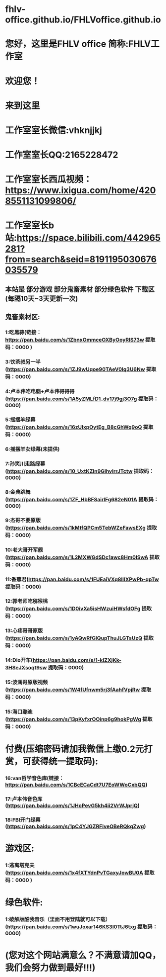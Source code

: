 # fhlv-office.github.io/FHLVoffice.github.io

# 您好，这里是FHLV office 简称:FHLV工作室
###
# 欢迎您！
###
# 来到这里
###
###
###
# 工作室室长微信:vhknjjkj
# 工作室室长QQ:2165228472
# 工作室室长西瓜视频：https://www.ixigua.com/home/4208551131099806/
# 工作室室长b站:https://space.bilibili.com/442965281?from=search&seid=8191195030676035579
###
###
###
###
###
###
###
## 本站是 部分游戏 部分鬼畜素材 部分绿色软件 下载区(每隔10天~3天更新一次)
###
## 鬼畜素材区:
###
### 1:吃黑蒜(链接：https://pan.baidu.com/s/1ZbnxOmmceOXByOoyRlS73w 提取码：0000 )
###
### 3:饮茶叔另一半(https://pan.baidu.com/s/1ZJ9wUqoe90TAeV0lq3U6Nw 提取码：0000)
###
### 4:卢本伟吃电脑+卢本伟得得得(https://pan.baidu.com/s/1A5yZMLfD1_dv17j9gj3O7g 提取码：0000)
###
### 5:摇摆羊绿幕(https://pan.baidu.com/s/16zUlxpOytEg_B8cGhWq9oQ 提取码：0000)
###
### 6:摇摆羊女绿幕(未提供)
###
### 7:孙笑川走路绿幕(https://pan.baidu.com/s/10_UxtKZln9GIhyIrrJTctw 提取码：0000)
###
### 8:金典跳舞(https://pan.baidu.com/s/1ZF_HbBFSairlFg682eN01A 提取码：0000)
###
### 9:杰哥不要原版(https://pan.baidu.com/s/1kMtfQPCm5TebWZeFawsEXg 提取码：0000)
###
### 10:老大哥开军舰(https://pan.baidu.com/s/1L2MXWGdSDc1awc8Hm0lSwA 提取码：0000)
###
### 11:香蕉君(https://pan.baidu.com/s/1FUEaiVXq8llIXPwPb-qpTw 提取码：0000)
###
### 12:郭老师吃猕猴桃(https://pan.baidu.com/s/1D0ivXa5isHWzuiHWsfdOFg 提取码：0000)
###
### 13:心疼哥哥原版(https://pan.baidu.com/s/1yAQwRfGlQupThuJLGTsUzQ 提取码：0000)
###
### 14:Dio开车(https://pan.baidu.com/s/1-kIZXjKk-3HSeJXsoqt9sw 提取码：0000)
###
### 15:波澜哥原版视频(https://pan.baidu.com/s/1W4fUfnwm5rj3fAahfVpjRw 提取码：0000)
###
### 15:海口蹦迪(https://pan.baidu.com/s/13pKyfxrOOinp6g9hokPgWg 提取码：0000)
###
# 付费(压缩密码请加我微信上缴0.2元打赏，可获得统一提取码):
###
### 16:van哲学音色库(链接：https://pan.baidu.com/s/1CBcECaCdt7U7EoWWoCxbQQ)
###
### 17:卢本伟音色库(https://pan.baidu.com/s/1JHoPevG5kh4ii2VrWJprjQ)
###
### 18:FBI开门绿幕(https://pan.baidu.com/s/1pC4YJGZRFiveOBeRQkgZwg)
###
# 游戏区:
###
### 1:逃离塔克夫(https://pan.baidu.com/s/1x4fXTYdnPvTGaxyJowBU0A 提取码：0000 )
###
# 绿色软件:
###
### 1:破解版酷我音乐（里面不用登陆就可以下载）(https://pan.baidu.com/s/1wuJoxar146KS3I0TtJ6txg 提取码：0000)
###
# (您对这个网站满意么？不满意请加QQ，我们会努力做到最好!!!)

